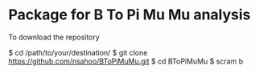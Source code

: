 Package for B To Pi Mu Mu analysis
===================================

To download the repository

$ cd /path/to/your/destination/
$ git clone https://github.com/nsahoo/BToPiMuMu.git
$ cd BToPiMuMu
$ scram b 
